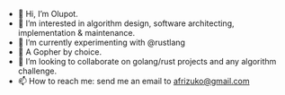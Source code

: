 - 👋 Hi, I’m Olupot.
- 👀 I’m interested in algorithm design, software architecting, implementation & maintenance.
- 🌱 I’m currently experimenting with @rustlang
- 👀 A Gopher by choice.
- 💞️ I’m looking to collaborate on golang/rust projects and any algorithm challenge.
- 📫 How to reach me: send me an email to afrizuko@gmail.com 

<!---
afrizuko/afrizuko is a ✨ special ✨ repository because its `README.md` (this file) appears on your GitHub profile.
You can click the Preview link to take a look at your changes.
--->
